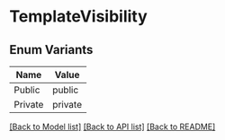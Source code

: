 # TemplateVisibility

## Enum Variants

| Name | Value |
|---- | -----|
| Public | public |
| Private | private |


[[Back to Model list]](../README.md#documentation-for-models) [[Back to API list]](../README.md#documentation-for-api-endpoints) [[Back to README]](../README.md)


